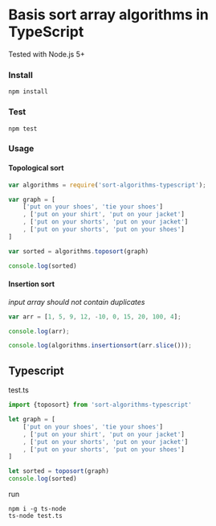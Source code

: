 # Basis sort array algorithms in TypeScript

Tested with Node.js 5+
### Install
```
npm install
```

### Test
```
npm test
```

### Usage

#### Topological sort
```js
var algorithms = require('sort-algorithms-typescript');

var graph = [
    ['put on your shoes', 'tie your shoes']
    , ['put on your shirt', 'put on your jacket']
    , ['put on your shorts', 'put on your jacket']
    , ['put on your shorts', 'put on your shoes']
]

var sorted = algorithms.toposort(graph)

console.log(sorted)
```
#### Insertion sort
*input array should not contain duplicates*
```js
var arr = [1, 5, 9, 12, -10, 0, 15, 20, 100, 4];

console.log(arr);

console.log(algorithms.insertionsort(arr.slice()));
```

Typescript
---
test.ts
```typescript
import {toposort} from 'sort-algorithms-typescript'

let graph = [
    ['put on your shoes', 'tie your shoes']
    , ['put on your shirt', 'put on your jacket']
    , ['put on your shorts', 'put on your jacket']
    , ['put on your shorts', 'put on your shoes']
]

let sorted = toposort(graph)
console.log(sorted)
```
run
```shell
npm i -g ts-node
ts-node test.ts
```

